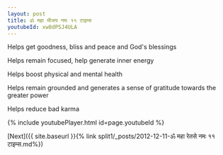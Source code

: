 ```yaml
---
layout: post
title: ॐ महा भीजय नमः ११ टाइम्स
youtubeId: xw8dPSJ4ULA
---
```

 
 
Helps get goodness, bliss and peace and God's blessings
 
Helps remain focused, help generate inner energy 
 
Helps boost physical and mental health 
 
Helps remain grounded and generates a sense of gratitude towards the greater power 
 
Helps reduce bad karma
 
 
 
 


{% include youtubePlayer.html id=page.youtubeId %}
 
[Next]({{ site.baseurl }}{% link  split1/_posts/2012-12-11-ॐ महा रेतसे नमः ११ टाइम्स.md%})
 

